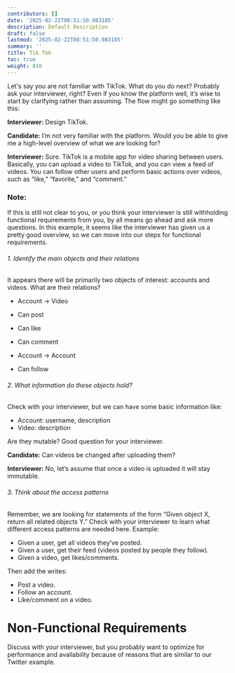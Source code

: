 ```yaml
---
contributors: []
date: '2025-02-22T08:51:50.983185'
description: Default Description
draft: false
lastmod: '2025-02-22T08:51:50.983185'
summary: ''
title: Tik Tok
toc: true
weight: 810
---
```






Let's say you are not familiar with TikTok. What do you do next? Probably ask your interviewer, right? Even if you know the platform well, it’s wise to start by clarifying rather than assuming. The flow might go something like this:

**Interviewer:** Design TikTok.

**Candidate:** I’m not very familiar with the platform. Would you be able to give me a high-level overview of what we are looking for?

**Interviewer:** Sure. TikTok is a mobile app for video sharing between users. Basically, you can upload a video to TikTok, and you can view a feed of videos. You can follow other users and perform basic actions over videos, such as “like,” “favorite,” and “comment.”

### Note:

If this is still not clear to you, or you think your interviewer is still withholding functional requirements from you, by all means go ahead and ask more questions. In this example, it seems like the interviewer has given us a pretty good overview, so we can move into our steps for functional requirements.

###### 1. Identify the main objects and their relations

It appears there will be primarily two objects of interest: accounts and videos. What are their relations?

- Account -> Video

- Can post
- Can like
- Can comment

- Account -> Account

- Can follow

###### 2. What information do these objects hold?

Check with your interviewer, but we can have some basic information like:

- Account: username, description
- Video: description

Are they mutable? Good question for your interviewer.

**Candidate:** Can videos be changed after uploading them?

**Interviewer:** No, let’s assume that once a video is uploaded it will stay immutable.

###### 3. Think about the access patterns

Remember, we are looking for statements of the form “Given object X, return all related objects Y.” Check with your interviewer to learn what different access patterns are needed here. Example:

- Given a user, get all videos they’ve posted.
- Given a user, get their feed (videos posted by people they follow).
- Given a video, get likes/comments.

Then add the writes:

- Post a video.
- Follow an account.
- Like/comment on a video.


# Non-Functional Requirements
Discuss with your interviewer, but you probably want to optimize for performance and availability because of reasons that are similar to our Twitter example.